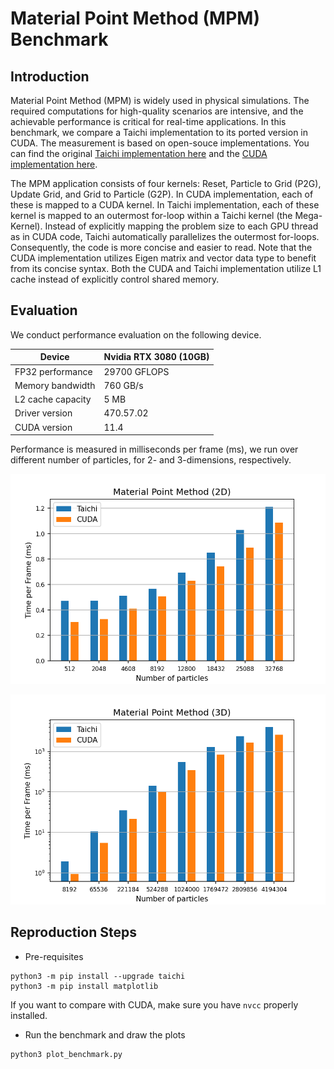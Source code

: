 # Material Point Method (MPM) Benchmark

## Introduction
Material Point Method (MPM) is widely used in physical simulations. The required 
computations for high-quality scenarios are intensive, and the achievable performance
is critical for real-time applications.
In this benchmark, we compare a Taichi implementation to its ported version in CUDA.
The measurement is based on open-souce implementations. You can find the
original [Taichi implementation
here](https://github.com/taichi-dev/taichi/blob/master/python/taichi/examples/simulation/mpm3d.py)
and the [CUDA implementation here](https://github.com/Aisk1436/mpm3d).

The MPM application consists of four kernels: Reset, Particle to Grid (P2G),
Update Grid, and Grid to Particle (G2P). In CUDA implementation, each of these
is mapped to a CUDA kernel. In Taichi implementation, each of these kernel is 
mapped to an outermost for-loop within a Taichi kernel (the Mega-Kernel).
Instead of explicitly mapping the problem size to each GPU thread as in CUDA
code, 
Taichi automatically parallelizes the outermost for-loops. Consequently, the code
is more concise and easier to read.
Note that the CUDA implementation utilizes Eigen matrix and vector data type to 
benefit from its concise syntax. Both the CUDA and Taichi implementation utilize
L1 cache instead of explicitly control shared memory. 

## Evaluation
We conduct performance evaluation on the following device.

|Device| Nvidia RTX 3080 (10GB)|
|-----|-----------------------|
|FP32 performance| 29700 GFLOPS|
|Memory bandwidth| 760 GB/s|
|L2 cache capacity| 5 MB|
|Driver version| 470.57.02|
|CUDA version| 11.4|

Performance is measured in milliseconds per frame (ms), we run over different
number of particles, for 2- and 3-dimensions, respectively.

<p align="center">
<img src="fig/bench_2d.png" width="560">
</p>

<p align="center">
<img src="fig/bench_3d.png" width="560">
</p>

## Reproduction Steps

* Pre-requisites
```shell
python3 -m pip install --upgrade taichi
python3 -m pip install matplotlib
```
If you want to compare with CUDA, make sure you have `nvcc` properly installed.

* Run the benchmark and draw the plots
```shell
python3 plot_benchmark.py
```
